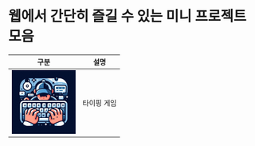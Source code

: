 # 웹에서 간단히 즐길 수 있는 미니 프로젝트 모음

| 구분                                                                    | 설명        |
| ----------------------------------------------------------------------- | ----------- |
| [<img src="typing-game/icon.png" width="128">](/typing-game/index.html) | 타이핑 게임 |
